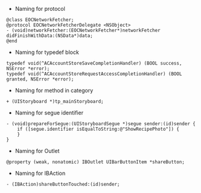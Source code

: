 * Naming for protocol
```objc
@class EOCNetworkFetcher;
@protocol EOCNetworkFetcherDelegate <NSObject>
- (void)networkFetcher:(EOCNetworkFetcher*)networkFetcher didFinishWithData:(NSData*)data; 
@end
```

* Naming for typedef block
```objc
typedef void(^ACAccountStoreSaveCompletionHandler) (BOOL success, NSError *error);
typedef void(^ACAccountStoreRequestAccessCompletionHandler) (BOOL granted, NSError *error);
```

* Naming for method in category
```objc
+ (UIStoryboard *)tp_mainStoryboard;
```
* Naming for segue identifier
```objc
- (void)prepareForSegue:(UIStoryboardSegue *)segue sender:(id)sender {
    if ([segue.identifier isEqualToString:@"ShowRecipePhoto"]) {
    }
}
```
* Naming for Outlet
```objc
@property (weak, nonatomic) IBOutlet UIBarButtonItem *shareButton;
```

* Naming for IBAction
```objc
- (IBAction)shareButtonTouched:(id)sender;
```

